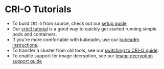# CRI-O Tutorials

- To build `CRI-O` from source, check out our [setup guide](tutorials/setup.md)
- Our [crictl tutorial](tutorials/crictl.md) is a good way to quickly get started running simple pods and containers.
- If you're more comfortable with kubeadm, use our [kubeadm instructions](tutorials/kubeadm.md).
- To transfer a cluster from old tools, see our [switching to CRI-O guide](tutorials/kubernetes.md).
- To enable support for image decryption, see our [Image decryption support guide](tutorials/decryption.md)
